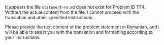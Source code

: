 It appears the file `statement-ro.md` does not exist for Problem ID 1114. Without the actual content from the file, I cannot proceed with the translation and other specified instructions. 

Please provide the text content of the problem statement in Romanian, and I will be able to assist you with the translation and formatting according to your instructions.